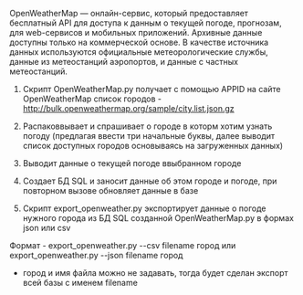 OpenWeatherMap — онлайн-сервис, который предоставляет бесплатный API для доступа к данным о текущей погоде, прогнозам,
для web-сервисов и мобильных приложений. Архивные данные доступны только на коммерческой основе.
В качестве источника данных используются официальные метеорологические службы, данные из метеостанций аэропортов, 
и данные с частных метеостанций.


1) Скрипт OpenWeatherMap.py получает с помощью APPID на сайте OpenWeatherMap список городов - 
http://bulk.openweathermap.org/sample/city.list.json.gz

2) Распаковвывает и спрашивает о городе в которм хотим узнать погоду (предлагая ввести три начальные буквы, далее 
выводит список доступных 
городов основываясь на загруженных данных)

3)  Выводит данные о текущей погоде ввыбранном  городе

4) Создает БД SQL и  заносит данные об этом городе и погоде, при повторном вызове обновляет данные в базе

5) Скрипт export_openweather.py экспортирует данные о погоде нужного города из БД SQL созданной OpenWeatherMap.py
в формах json или csv 
 
Формат - export_openweather.py --csv filename город  или  export_openweather.py --json filename город
* город и имя файла можно не задавать, тогда будет сделан экспорт всей базы с именем filename
